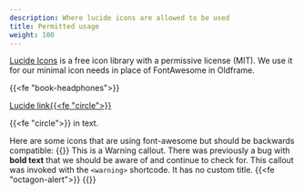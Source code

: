 ```yaml
---
description: Where lucide icons are allowed to be used 
title: Permitted usage
weight: 100
---
```


[Lucide Icons](https://lucide.dev/) is a free icon library with a permissive license (MIT). We use it for our minimal icon needs in place of FontAwesome in Oldframe.

{{<fe "book-headphones">}}

[Lucide link{{<fe "circle">}}](#)

{{<fe "circle">}} in text.

Here are some icons that are using font-awesome but should be backwards compatible:
<i class="fa-solid fa-check" style="color:green"></i>
<i class="fa fa-circle"></i>
<i class="fa-solid fa-bug" style="color:#E4002B"></i>
<i class="fa-solid fa-bug-slash" style="color:#666666"></i>
<i class="fa-solid fa-circle-info" style="color:#1d9cd3;"></i>
<i class="fa-solid fa-file-circle-plus" style="color:#009639"></i>
<i class="fa-solid fa-check"></i>
<i class="fa fa-x"></i>
<i class="fa-solid fa-download"></i>
<i class="fa-solid fa-ban" style="color: red"></i>
<i class="fa fa-check-circle" aria-hidden="true"></i>
<i class="fas fa-heartbeat"></i>
<i class="fas fa-code-branch"></i>
<i class="fas fa-desktop"></i>
<i class="fas fa-certificate"></i>
<i class="fas fa-cogs"></i>
<i class="fas fa-shield-alt"></i>
<i class="fas fa-microchip"></i> 
<i class="fas fa-memory"></i> 
<i class="fas fa-hdd"></i>
<i class="fas fa-exclamation-triangle"></i>
<i class="fas fa-tachometer-alt"></i>
<i class="fa-solid fa-circle-exclamation"></i>
<i class="far fa-file-code"></i>
<i class="fa-solid fa-circle-info"></i>
<i class="fa fa-exclamation-triangle" aria-hidden="true" aria-label="Warning"></i>
<i class="fa-regular fa-lightbulb" aria-hidden="true" aria-label="Tip"></i>
<i class="fa-solid fa-circle-check center"></i>
<i class="fa-solid fa-triangle-exclamation"></i>
<i class="fa-solid fa-info-circle"></i>
<i class="fa-solid fa-arrow-up-right-from-square" style="color:#009639;"></i>
<i class="fa-solid fa-chevron-right"></i>
<i class="fa-regular fa-pen-to-square"></i>
<i class="fa-regular fa-star" style='color:gold'></i>
<i class="fas fa-link fa-xs" aria-hidden="true"></i>
<i class="fa fa-chevron-right sidebar-visible-collapsed"></i>
<i class="fa fa-chevron-left sidebar-visible-expanded"></i>
<i class="fa fa-chevron-up"></i>
<i class="fa fa-chevron-down"></i>
<i class="fas fa-flask fa-lg beta-icon"></i>
{{<warning>}}
This is a Warning callout. There was previously a bug with **bold text** that we should be aware of and continue to check for. This callout was invoked with the `<warning>` shortcode. It has no custom title. {{<fe "octagon-alert">}}
{{</warning>}}